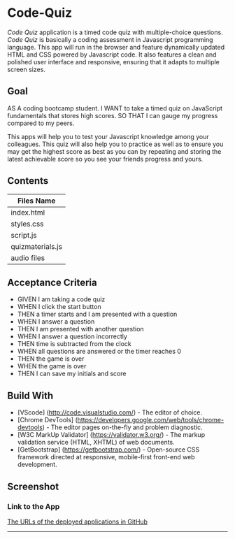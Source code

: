# Code-Quiz
*Code Quiz* application is a timed code quiz with multiple-choice questions. *Code Quiz* is basically a coding assessment in Javascript programming language. This app will run in the browser and feature dynamically updated HTML and CSS powered by Javascript code. It also features a clean and polished user interface and responsive, ensuring that it adapts to multiple screen sizes. 

## Goal
<p>AS A coding bootcamp student. I WANT to take a timed quiz on JavaScript fundamentals that stores high scores. SO THAT I can gauge my progress compared to my peers.</p>

<p> This apps will help you to test your Javascript knowledge among your colleagues. This quiz will also help you to practice as well as to ensure you may get the highest score as best as you can by repeating and storing the latest achievable score so you see your friends progress and yours.</p> 

## Contents
Files Name |
-----------|
index.html |
styles.css |
script.js  |
quizmaterials.js |
audio files|


## Acceptance Criteria
* GIVEN I am taking a code quiz
* WHEN I click the start button
* THEN a timer starts and I am presented with a question
* WHEN I answer a question
* THEN I am presented with another question
* WHEN I answer a question incorrectly
* THEN time is subtracted from the clock
* WHEN all questions are answered or the timer reaches 0
* THEN the game is over
* WHEN the game is over
* THEN I can save my initials and score


## Build With
* [VScode] (http://code.visualstudio.com/) - The editor of choice.
* [Chrome DevTools] (https://developers.google.com/web/tools/chrome-devtools) - The editor pages on-the-fly and problem diagnostic.
* [W3C MarkUp Validator] (https://validator.w3.org/) - The markup validation service (HTML, XHTML) of web documents.
* [GetBootstrap] (https://getbootstrap.com/) - Open-source CSS framework directed at responsive, mobile-first front-end web development. 

## Screenshot


### Link to the App
<a href="https://annisapf.github.io/Code-Quiz/">The URLs of the deployed applications in GitHub</a><hr>
